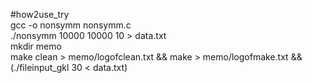 #how2use_try  
gcc -o nonsymm nonsymm.c  
./nonsymm 10000 10000 10 > data.txt  
mkdir memo  
make clean > memo/logofclean.txt && make > memo/logofmake.txt && (./fileinput_gkl 30 < data.txt)  

